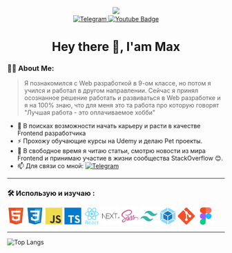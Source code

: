 <div id="header" align="center">
  <img src="https://media.giphy.com/media/M9gbBd9nbDrOTu1Mqx/giphy.gif" width="100"/>
	<div id="badges">
  <a href="https://t.me/typeofMax">
	<img src="https://img.shields.io/badge/Telegram-blue?logo=telegram&logoColor=white&style=for-the-badge" alt="Telegram"/>
	</a>
  <a href="https://ru.stackoverflow.com/users/480613/maxim">
	<img src="https://img.shields.io/badge/Stackoverflow-orange?style=for-the-badge&logo=Stackoverflow&logoColor=white" alt="Youtube Badge"/>
	</a>
	</div>
</div>
<h1 align="center"> Hey there 👋, I'am Max </h1> 

### :man_technologist: About Me:

>Я познакомился с Web разработкой в 9-ом классе, но потом я учился и работал в другом направлении. Сейчас я принял осознанное решение работать и развиваться в Web разработке и я на 100% знаю, что для меня это та работа про которую говорят "Лучшая работа - это оплачиваемое хобби"

- :telescope: В поисках возможности начать карьеру и расти в качестве Frontend разработчика
- :zap: Прохожу обучающие курсы на Udemy и делаю Pet проекты.
- :seedling: В свободное время я читаю статьи, смотрю новости из мира Frontend и принимаю участие в жизни сообщества StackOverflow :blush:.
- 📫 Для связи со мной: <a href="https://t.me/typeofMax">
	<img src="https://img.shields.io/badge/Telegram-blue?logo=telegram&logoColor=white" alt="Telegram"/>
	</a>

---

### :hammer_and_wrench: Использую и изучаю :
<div>
	<img src="https://raw.githubusercontent.com/devicons/devicon/1119b9f84c0290e0f0b38982099a2bd027a48bf1/icons/html5/html5-original.svg" title="HTML" alt="HTML" width="40" height="40"/>
	<img src="https://raw.githubusercontent.com/devicons/devicon/1119b9f84c0290e0f0b38982099a2bd027a48bf1/icons/css3/css3-original.svg" title="CSS" alt="CSS" width="40" height="40"/>
	<img src="https://raw.githubusercontent.com/devicons/devicon/1119b9f84c0290e0f0b38982099a2bd027a48bf1/icons/javascript/javascript-original.svg" title="JavaScript" alt="JavaScript" width="40" height="40"/>
	<img src="https://raw.githubusercontent.com/devicons/devicon/1119b9f84c0290e0f0b38982099a2bd027a48bf1/icons/typescript/typescript-original.svg" title="TypeScript" alt="TypeScript" width="40" height="40"/>
	<img src="https://raw.githubusercontent.com/devicons/devicon/1119b9f84c0290e0f0b38982099a2bd027a48bf1/icons/react/react-original-wordmark.svg" title="React" alt="React" width="40" height="40"/>
	<img src="https://raw.githubusercontent.com/devicons/devicon/1119b9f84c0290e0f0b38982099a2bd027a48bf1/icons/nextjs/nextjs-original-wordmark.svg" title="Next" alt="Next" width="40" height="40"/>
	<img src="https://raw.githubusercontent.com/devicons/devicon/1119b9f84c0290e0f0b38982099a2bd027a48bf1/icons/sass/sass-original.svg" title="SASS" alt="SASS" width="40" height="40"/>
	<img src="https://raw.githubusercontent.com/devicons/devicon/1119b9f84c0290e0f0b38982099a2bd027a48bf1/icons/tailwindcss/tailwindcss-plain.svg" title="TailWind" alt="TailWind" width="40" height="40"/>
	<img src="https://raw.githubusercontent.com/devicons/devicon/1119b9f84c0290e0f0b38982099a2bd027a48bf1/icons/webpack/webpack-original.svg" title="WebPack" alt="WebPack" width="40" height="40"/>
	<img src="https://raw.githubusercontent.com/devicons/devicon/1119b9f84c0290e0f0b38982099a2bd027a48bf1/icons/git/git-original.svg" title="Git" alt="Git" width="40" height="40"/>
  <img src="https://raw.githubusercontent.com/devicons/devicon/1119b9f84c0290e0f0b38982099a2bd027a48bf1/icons/figma/figma-original.svg" title="Figma" alt="Figma" width="40" height="40"/>
</div>

---

![Top Langs](https://github-readme-stats.vercel.app/api/top-langs/?username=typeofMax&layout=compact)
